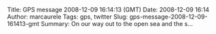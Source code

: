 Title: GPS message 2008-12-09 16:14:13 (GMT)
Date: 2008-12-09 16:14
Author: marcaurele
Tags: gps, twitter
Slug: gps-message-2008-12-09-161413-gmt
Summary: On our way out to the open sea and the s...

<div id="gmap_20081209_081413" class="gmap"></div><script type="text/javascript">var gmap_20081209_081413={latitude:9.28195,longitude:98.2796,date:"2008-12-09 16:14:13 GMT",message:"On our way out to the open sea and the surin islands. First dive at 7.30am"};</script><script type="text/javascript" src="http://maps.google.com/maps?file=api&v=2&key=ABQIAAAAQAIOvERX26PIpIrh8sl_gRTtWEQBmOtJcMt1yzdnv7RWxqz1XxS_KYfmkM8Ye2Ypnzn4_F4H1HTKLQ"></script><script type="text/javascript" src="/sites/shakeyourlife.com/themes/syl_1_0/js/syl_googlemaps.js"></script></div>
